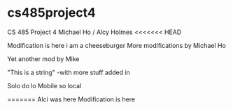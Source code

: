 # cs485project4
CS 485 Project 4
Michael Ho / Alcy Holmes
<<<<<<< HEAD

Modification is here
i am a cheeseburger
More modifications by Michael Ho

Yet another mod by Mike

"This is a string" -with more stuff added in

Solo do lo Mobile so local

=======
Alci was here
Modification is here

